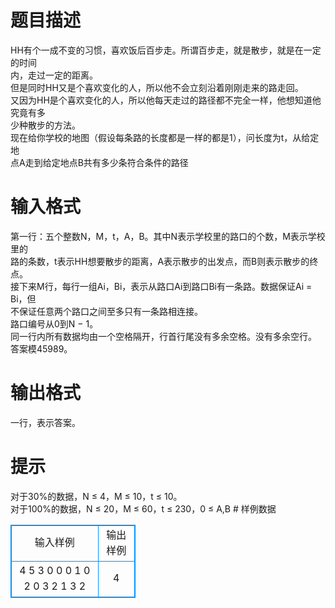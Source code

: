 # 

 
 # 题目描述 
<p>
HH有个一成不变的习惯，喜欢饭后百步走。所谓百步走，就是散步，就是在一定的时间<br>内，走过一定的距离。<br>但是同时HH又是个喜欢变化的人，所以他不会立刻沿着刚刚走来的路走回。<br>又因为HH是个喜欢变化的人，所以他每天走过的路径都不完全一样，他想知道他究竟有多<br>少种散步的方法。<br>现在给你学校的地图（假设每条路的长度都是一样的都是1），问长度为t，从给定地<br>点A走到给定地点B共有多少条符合条件的路径</p> 

 
 # 输入格式 
<p>
第一行：五个整数N，M，t，A，B。其中N表示学校里的路口的个数，M表示学校里的<br>路的条数，t表示HH想要散步的距离，A表示散步的出发点，而B则表示散步的终点。<br>接下来M行，每行一组Ai，Bi，表示从路口Ai到路口Bi有一条路。数据保证Ai = Bi，但<br>不保证任意两个路口之间至多只有一条路相连接。<br>路口编号从0到N &#8722; 1。<br>同一行内所有数据均由一个空格隔开，行首行尾没有多余空格。没有多余空行。<br>答案模45989。</p> 

 
 # 输出格式 
<p>
一行，表示答案。</p> 

 
 # 提示 
<p>
对于30%的数据，N ≤ 4，M ≤ 10，t ≤ 10。<br>对于100%的数据，N ≤ 20，M ≤ 60，t ≤ 230，0 ≤ A,B<N，0 ≤ Ai,Bi <N。</p> 
# 样例数据
<style>
        table,table tr th, table tr td { border:1px solid #0094ff; }
        table { width: 200px; min-height: 25px; line-height: 25px; text-align: center; border-collapse: collapse;}   
    </style>
<table>
	<tr>
		<td>输入样例</td>
		<td>输出样例</td>
	</tr>
<tr><td>4 5 3 0 0
0 1
0 2
0 3
2 1
3 2</td><td>4</td></tr></table>
